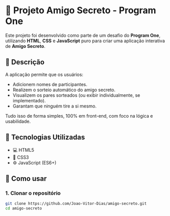 # 🎁 Projeto Amigo Secreto - Program One

Este projeto foi desenvolvido como parte de um desafio do **Program One**, utilizando **HTML**, **CSS** e **JavaScript** puro para criar uma aplicação interativa de **Amigo Secreto**.

## 📌 Descrição

A aplicação permite que os usuários:

- Adicionem nomes de participantes.
- Realizem o sorteio automático do amigo secreto.
- Visualizem os pares sorteados (ou exibir individualmente, se implementado).
- Garantam que ninguém tire a si mesmo.

Tudo isso de forma simples, 100% em front-end, com foco na lógica e usabilidade.

## 🚀 Tecnologias Utilizadas

- 💻 HTML5
- 🎨 CSS3
- ⚙️ JavaScript (ES6+)

## 📂 Como usar

### 1. Clonar o repositório

```bash
git clone https://github.com/Joao-Vitor-Dias/amigo-secreto.git
cd amigo-secreto
